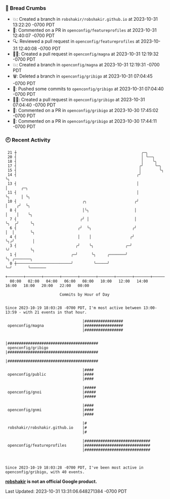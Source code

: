 ### 🍞 Bread Crumbs

 * 💥: Created a branch in `robshakir/robshakir.github.io` at 2023-10-31 13:22:20 -0700 PDT
 * 💬: Commented on a PR in  `openconfig/featureprofiles` at 2023-10-31 12:40:07 -0700 PDT
 * 🔍: Reviewed a pull request in  `openconfig/featureprofiles` at 2023-10-31 12:40:08 -0700 PDT
 * ✍🏼: Created a pull request in `openconfig/magna` at 2023-10-31 12:19:32 -0700 PDT
 * 💥: Created a branch in `openconfig/magna` at 2023-10-31 12:19:31 -0700 PDT
 * 🗑: Deleted a branch in `openconfig/gribigo` at 2023-10-31 07:04:45 -0700 PDT
 * 🚢: Pushed some commits to `openconfig/gribigo` at 2023-10-31 07:04:40 -0700 PDT
 * ✍🏼: Created a pull request in `openconfig/gribigo` at 2023-10-31 07:04:40 -0700 PDT
 * 💬: Commented on a PR in  `openconfig/gribigo` at 2023-10-30 17:45:02 -0700 PDT
 * 💬: Commented on a PR in  `openconfig/gribigo` at 2023-10-30 17:44:11 -0700 PDT

### 🕘 Recent Activity
```
 21 ┼                                                       ╭─╮
 20 ┤                                                       │ ╰──╮
 18 ┤                                                       │    ╰╮
 17 ┤                                                      ╭╯     ╰─╮
 15 ┤                                                      │        ╰╮
 14 ┤                                                     ╭╯         ╰╮
 13 ┤                                                     │           │      ╭─╮
 11 ┤                                                     │           ╰╮     │ ╰╮
 10 ┤                             ╭╮                     ╭╯            │    ╭╯  ╰╮
  8 ┤                             │╰╮                    │             │    │    ╰╮
  7 ┤                            ╭╯ │                    │             ╰╮  ╭╯     ╰╮
  6 ┤                           ╭╯  ╰╮                  ╭╯              │  │       ╰╮
  4 ┤                           │    │                 ╭╯               ╰╮╭╯        │
  3 ┤                          ╭╯    ╰╮              ╭─╯                 ╰╯         ╰╮
  1 ┤                        ╭─╯      ╰╮     ╭───────╯                               ╰╮ ╭───────╮
  0 ┼────────────────────────╯         ╰─────╯                                        ╰─╯       ╰───────
    +───────+───────+───────+───────+───────+───────+───────+───────+───────+───────+───────+───────+────
  00:00   02:00   04:00   06:00   08:00   10:00   12:00   14:00   16:00   18:00   20:00   22:00   00:00   

						Commits by Hour of Day


Since 2023-10-19 18:03:28 -0700 PDT, I'm most active between 13:00-13:59 - with 21 events in that hour.

```



```
                                  |#################
 openconfig/magna                 |#################
                                  |#################

                                  |########################################
 openconfig/gribigo               |########################################
                                  |########################################

                                  |####
 openconfig/public                |####
                                  |####

                                  |#####
 openconfig/gnoi                  |#####
                                  |#####

                                  |####
 openconfig/gnmi                  |####
                                  |####

                                  |#
 robshakir/robshakir.github.io    |#
                                  |#

                                  |#############################
 openconfig/featureprofiles       |#############################
                                  |#############################



Since 2023-10-19 18:03:28 -0700 PDT, I've been most active in openconfig/gribigo, with 40 events.

```
**[robshakir](mailto:robjs@google.com) is not an official Google product.**  


Last Updated: 2023-10-31 13:31:06.648271384 -0700 PDT
